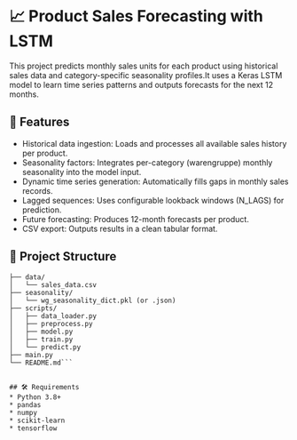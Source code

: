 # 📈 Product Sales Forecasting with LSTM
This project predicts monthly sales units for each product using historical sales data and category-specific seasonality profiles.It uses a Keras LSTM model to learn time series patterns and outputs forecasts for the next 12 months.

## 🚀 Features
* Historical data ingestion: Loads and processes all available sales history per product.
* Seasonality factors: Integrates per-category (warengruppe) monthly seasonality into the model input.
* Dynamic time series generation: Automatically fills gaps in monthly sales records.
* Lagged sequences: Uses configurable lookback windows (N_LAGS) for prediction.
* Future forecasting: Produces 12-month forecasts per product.
* CSV export: Outputs results in a clean tabular format.

## 📂 Project Structure
```product_forecasting/
├── data/
│   └── sales_data.csv
├── seasonality/
│   └── wg_seasonality_dict.pkl (or .json)
├── scripts/
│   ├── data_loader.py
│   ├── preprocess.py
│   ├── model.py
│   ├── train.py
│   └── predict.py
├── main.py
└── README.md```


## 🛠️ Requirements
* Python 3.8+
* pandas
* numpy
* scikit-learn
* tensorflow